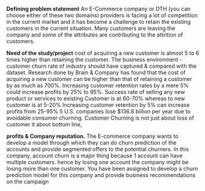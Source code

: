 **Defining problem statement** 
An E-Commerce company or DTH (you can choose either of these two domains) providers is facing a lot of competition in the current 
market and it has become a challenge to retain the existing customers in the current situation. Many customers are leaving the company 
and some of the attributes are contributing to the attrition of customers.

**Need of the study/project**
cost of acquiring a new customer is almost 5 to 6 times higher than retaining the customer. The business environment - customer churn 
rate of industry should have captured & compared with the dataset. Research done by Brain & Company has found that the cost of 
acquiring a new customer can be higher than that of retaining a customer by as much as 700%. Increasing customer retention rates by 
a mere 5% could increase profits by 25% to 95%. Success rate of selling any new product or services to existing Customer is at 60-70% 
whereas to new customer is at 5-20% Increasing customer retention by 5% can increase profits from 25-95% 5 U.S. companies lose 
$136.8 billion per year due to avoidable consumer churning. Customer Churning is not just about loss of customer it about bottom line, 

**profits & Company reputation.** 
The E-commerce company wants to develop a model through which they can do churn prediction of the accounts and provide 
segmented offers to the potential churners. In this company, account churn is a major thing because 1 account can have multiple 
customers. hence by losing one account the company might be losing more than one customer. You have been assigned to develop a 
churn prediction model for this company and provide business recommendations on the campaign
